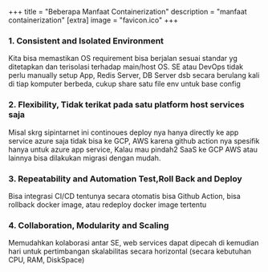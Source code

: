 +++
title = "Beberapa Manfaat Containerization"
description = "manfaat containerization"
[extra]
image = "favicon.ico"
+++ 

### 1. Consistent and Isolated Environment
  
Kita bisa memastikan OS requirement bisa berjalan sesuai standar yg ditetapkan dan terisolasi terhadap main/host OS.
SE atau DevOps tidak perlu manually setup App, Redis Server, DB Server dsb secara berulang kali di tiap komputer berbeda, 
cukup share satu file env untuk base config

### 2. Flexibility, Tidak terikat pada satu platform host services saja   
  
Misal skrg sipintarnet ini continoues deploy nya hanya directly ke app service azure saja tidak bisa ke GCP, AWS karena github action nya spesifik hanya untuk azure app service, Kalau mau pindah2 SaaS ke GCP AWS atau lainnya bisa dilakukan migrasi dengan mudah. 

### 3. Repeatability and Automation Test,Roll Back and Deploy
  
Bisa integrasi CI/CD tentunya secara otomatis bisa Github Action,
bisa rollback docker image, atau redeploy docker image tertentu

### 4. Collaboration, Modularity and Scaling
  
Memudahkan kolaborasi  antar SE, web services dapat dipecah di kemudian hari untuk pertimbangan skalabilitas secara horizontal (secara kebutuhan CPU, RAM, DiskSpace)